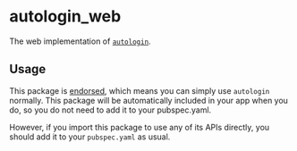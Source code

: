 # autologin_web

The web implementation of [`autologin`](https://pub.dev/packages/autologin).

## Usage

This package is [endorsed][endorsed_link], which means you can simply use
`autologin` normally. This package will be automatically included in your app
when you do, so you do not need to add it to your pubspec.yaml.

However, if you import this package to use any of its APIs directly, you should
add it to your `pubspec.yaml` as usual.

[endorsed_link]: https://flutter.dev/docs/development/packages-and-plugins/developing-packages#endorsed-federated-plugin
